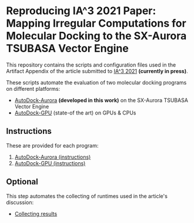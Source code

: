 # Reproducing IA^3 2021 Paper: Mapping Irregular Computations for Molecular Docking to the SX-Aurora TSUBASA Vector Engine

This repository contains the scripts and configuration files used in the 
Artifact Appendix of the article submitted to [IA^3 2021](https://hpc.pnl.gov/IA3) **(currently in press)**.

These scripts automate the evaluation of two molecular docking programs on different platforms:
* [AutoDock-Aurora](https://github.com/esa-tu-darmstadt/AutoDock-Aurora) **(developed in this work)** on the SX-Aurora TSUBASA Vector Engine
* [AutoDock-GPU](https://github.com/ccsb-scripps/AutoDock-GPU) (state-of the art) on GPUs & CPUs

## Instructions

These are provided for each program:

1. [AutoDock-Aurora (instructions)](./USAGE_AURORA.md)
2. [AutoDock-GPU (instructions)](./USAGE_GPU.md)

## Optional

This step automates the collecting of runtimes used in the article's discussion:

* [Collecting results](./USAGE_COLLECT-RESULT-SCRIPT.md)

